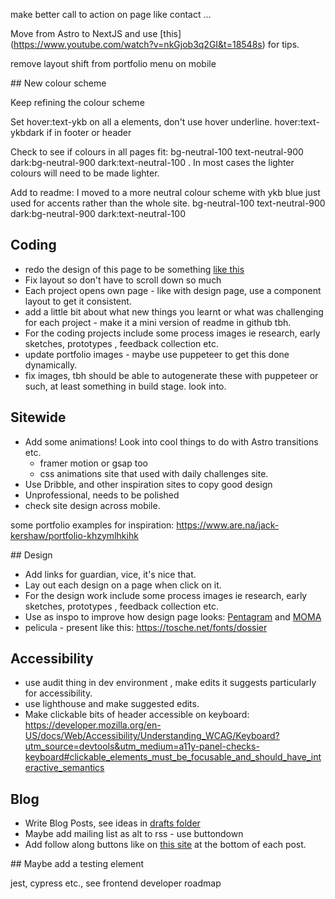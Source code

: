 make better call to action on page like contact ...

Move from Astro to NextJS and use [this] (https://www.youtube.com/watch?v=nkGjob3q2GI&t=18548s) for tips.

remove layout shift from portfolio menu on mobile

## New colour scheme

Keep refining the colour scheme

Set hover:text-ykb on all a elements, don't use hover underline. hover:text-ykbdark if in footer or header

Check to see if colours in all pages fit: bg-neutral-100 text-neutral-900 dark:bg-neutral-900 dark:text-neutral-100 . In most cases the lighter colours will need to be made lighter.

Add to readme:
I moved to a more neutral colour scheme with ykb blue just used for accents rather than the whole site.
bg-neutral-100 text-neutral-900 dark:bg-neutral-900 dark:text-neutral-100

## Coding

- redo the design of this page to be something [like this](https://www.emnuel.xyz/)
- Fix layout so don't have to scroll down so much
- Each project opens own page - like with design page, use a component layout to get it consistent.
- add a little bit about what new things you learnt or what was challenging for each project - make it a mini version of readme in github tbh.
- For the coding projects include some process images ie research, early sketches, prototypes , feedback collection etc.
- update portfolio images - maybe use puppeteer to get this done dynamically.
- fix images, tbh should be able to autogenerate these with puppeteer or such, at least something in build stage. look into.

## Sitewide

- Add some animations! Look into cool things to do with Astro transitions etc.
  - framer motion or gsap too
  - css animations site that used with daily challenges site.
- Use Dribble, and other inspiration sites to copy good design
- Unprofessional, needs to be polished
- check site design across mobile.

some portfolio examples for inspiration: https://www.are.na/jack-kershaw/portfolio-khzymlhkihk

## Design

- Add links for guardian, vice, it's nice that.
- Lay out each design on a page when click on it.
- For the design work include some process images ie research, early sketches, prototypes , feedback collection etc.
- Use as inspo to improve how design page looks: [Pentagram](https://www.pentagram.com/) and [MOMA](https://www.moma.org/calendar/exhibitions/5657s)
- pelicula - present like this: https://tosche.net/fonts/dossier

## Accessibility

- use audit thing in dev environment , make edits it suggests particularly for accessibility.
- use lighthouse and make suggested edits.
- Make clickable bits of header accessible on keyboard: https://developer.mozilla.org/en-US/docs/Web/Accessibility/Understanding_WCAG/Keyboard?utm_source=devtools&utm_medium=a11y-panel-checks-keyboard#clickable_elements_must_be_focusable_and_should_have_interactive_semantics

## Blog

- Write Blog Posts, see ideas in [drafts folder](src/pages/blog/_drafts)
- Maybe add mailing list as alt to rss - use buttondown
- Add follow along buttons like on [this site](https://manuelmoreale.com/pb-simone-silvestroni) at the bottom of each post.

## Maybe add a testing element

jest, cypress etc., see frontend developer roadmap
